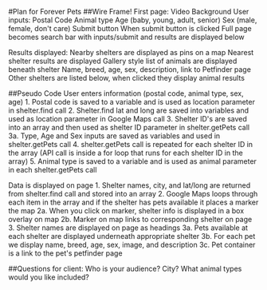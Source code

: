 #Plan for Forever Pets
##Wire Frame!
First page:
	Video Background
	User inputs:
		Postal Code
		Animal type
		Age (baby, young, adult, senior)
		Sex (male, female, don't care)
		Submit button
	When submit button is clicked
		Full page becomes search bar with inputs/submit and results are displayed below

Results displayed:
	Nearby shelters are displayed as pins on a map
	Nearest shelter results are displayed
		Gallery style list of animals are displayed beneath shelter
			Name, breed, age, sex, description, link to Petfinder page
	Other shelters are listed below, when clicked they display animal results


##Pseudo Code
User enters information (postal code, animal type, sex, age)
	1. Postal code is saved to a variable and is used as location parameter in shelter.find call
	2. Shelter.find lat and long are saved into variables and used as location parameter in Google Maps call
	3. Shelter ID's are saved into an array and then used as shelter ID parameter in shelter.getPets call
		3a. Type, Age and Sex inputs are saved as variables and used in shelter.getPets call
	4. shelter.getPets call is repeated for each shelter ID in the array (API call is inside a for loop that runs for each shelter ID in the array)
	5. Animal type is saved to a variable and is used as animal parameter in each shelter.getPets call

Data is displayed on page
	1. Shelter names, city, and lat/long are returned from shelter.find call and stored into an array
	2. Google Maps loops through each item in the array and if the shelter has pets available it places a marker the map
		2a. When you click on marker, shelter info is displayed in a box overlay on map
		2b. Marker on map links to corresponding shelter on page
	3. Shelter names are displayed on page as headings
		3a. Pets available at each shelter are displayed underneath appropriate shelter
		3b. For each pet we display name, breed, age, sex, image, and description
		3c. Pet container is a link to the pet's petfinder page



##Questions for client:
Who is your audience? City?
What animal types would you like included?



		



